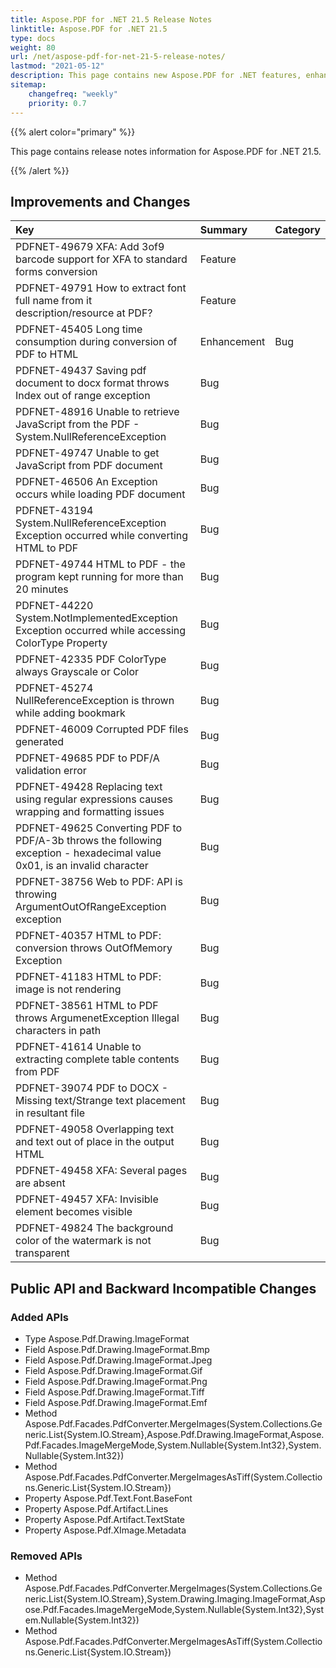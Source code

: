 ```yaml
---
title: Aspose.PDF for .NET 21.5 Release Notes
linktitle: Aspose.PDF for .NET 21.5 
type: docs
weight: 80
url: /net/aspose-pdf-for-net-21-5-release-notes/
lastmod: "2021-05-12"
description: This page contains new Aspose.PDF for .NET features, enhancement, and bug fixes in 2021, version 21.5. 
sitemap:
    changefreq: "weekly"
    priority: 0.7
---
```


{{% alert color="primary" %}} 

This page contains release notes information for Aspose.PDF for .NET 21.5.

{{% /alert %}} 

## Improvements and Changes

|**Key**|**Summary**|**Category**|
| :- | :- | :- |
|PDFNET-49679 XFA: Add 3of9 barcode support for XFA to standard forms conversion|Feature|
|PDFNET-49791 How to extract font full name from it description/resource at PDF?|Feature|
|PDFNET-45405 Long time consumption during conversion of PDF to HTML|Enhancement|Bug|
|PDFNET-49437 Saving pdf document to docx format throws Index out of range exception|Bug|
|PDFNET-48916 Unable to retrieve JavaScript from the PDF - System.NullReferenceException|Bug|
|PDFNET-49747 Unable to get JavaScript from PDF document|Bug|
|PDFNET-46506 An Exception occurs while loading PDF document|Bug|
|PDFNET-43194 System.NullReferenceException Exception occurred while converting HTML to PDF|Bug|
|PDFNET-49744 HTML to PDF - the program kept running for more than 20 minutes|Bug|
|PDFNET-44220 System.NotImplementedException Exception occurred while accessing ColorType Property|Bug|
|PDFNET-42335 PDF ColorType always Grayscale or Color|Bug|
|PDFNET-45274 NullReferenceException is thrown while adding bookmark|Bug|
|PDFNET-46009 Corrupted PDF files generated|Bug|
|PDFNET-49685 PDF to PDF/A validation error|Bug|
|PDFNET-49428 Replacing text using regular expressions causes wrapping and formatting issues|Bug|
|PDFNET-49625 Converting PDF to PDF/A-3b throws the following exception - hexadecimal value 0x01, is an invalid character|Bug|
|PDFNET-38756 Web to PDF: API is throwing ArgumentOutOfRangeException exception|Bug|
|PDFNET-40357 HTML to PDF: conversion throws OutOfMemory Exception|Bug|
|PDFNET-41183 HTML to PDF: image is not rendering|Bug|
|PDFNET-38561 HTML to PDF throws ArgumenetException Illegal characters in path|Bug|
|PDFNET-41614 Unable to extracting complete table contents from PDF|Bug|
|PDFNET-39074 PDF to DOCX - Missing text/Strange text placement in resultant file|Bug|
|PDFNET-49058 Overlapping text and text out of place in the output HTML|Bug|
|PDFNET-49458 XFA: Several pages are absent|Bug|
|PDFNET-49457 XFA: Invisible element becomes visible|Bug|
|PDFNET-49824 The background color of the watermark is not transparent|Bug|

## Public API and Backward Incompatible Changes

### Added APIs
* Type Aspose.Pdf.Drawing.ImageFormat
* Field Aspose.Pdf.Drawing.ImageFormat.Bmp
* Field Aspose.Pdf.Drawing.ImageFormat.Jpeg
* Field Aspose.Pdf.Drawing.ImageFormat.Gif
* Field Aspose.Pdf.Drawing.ImageFormat.Png
* Field Aspose.Pdf.Drawing.ImageFormat.Tiff
* Field Aspose.Pdf.Drawing.ImageFormat.Emf
* Method Aspose.Pdf.Facades.PdfConverter.MergeImages(System.Collections.Generic.List{System.IO.Stream},Aspose.Pdf.Drawing.ImageFormat,Aspose.Pdf.Facades.ImageMergeMode,System.Nullable{System.Int32},System.Nullable{System.Int32})
* Method Aspose.Pdf.Facades.PdfConverter.MergeImagesAsTiff(System.Collections.Generic.List{System.IO.Stream})
* Property Aspose.Pdf.Text.Font.BaseFont
* Property Aspose.Pdf.Artifact.Lines
* Property Aspose.Pdf.Artifact.TextState
* Property Aspose.Pdf.XImage.Metadata

### Removed APIs
* Method Aspose.Pdf.Facades.PdfConverter.MergeImages(System.Collections.Generic.List{System.IO.Stream},System.Drawing.Imaging.ImageFormat,Aspose.Pdf.Facades.ImageMergeMode,System.Nullable{System.Int32},System.Nullable{System.Int32})
* Method Aspose.Pdf.Facades.PdfConverter.MergeImagesAsTiff(System.Collections.Generic.List{System.IO.Stream})